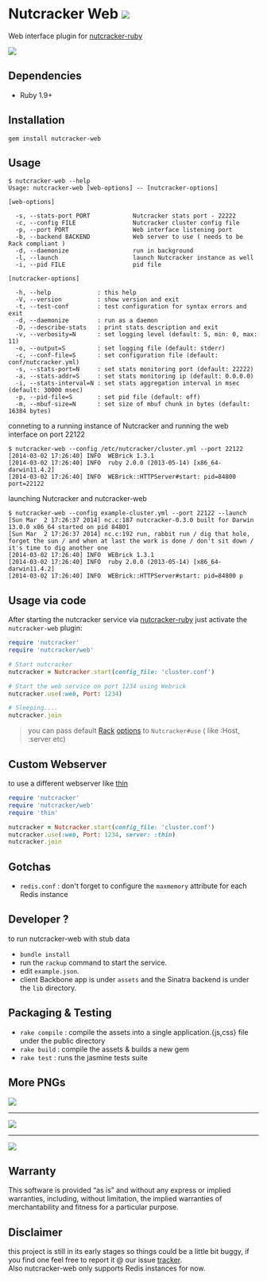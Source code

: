 Nutcracker Web <a href="https://rubygems.org/gems/nutcracker-web"><img src=https://fury-badge.herokuapp.com/rb/nutcracker-web.png></a> 
=============

Web interface plugin for [nutcracker-ruby](https://github.com/kontera-technologies/nutcracker)<br/>


<img src="https://github.com/kontera-technologies/nutcracker-web/raw/master/pics/pic3.png"/></br>

## Dependencies
- Ruby 1.9+

## Installation
```
gem install nutcracker-web
```

## Usage
```
$ nutcracker-web --help
Usage: nutcracker-web [web-options] -- [nutcracker-options]

[web-options]

  -s, --stats-port PORT            Nutcracker stats port - 22222
  -c, --config FILE                Nutcracker cluster config file
  -p, --port PORT                  Web interface listening port
  -b, --backend BACKEND            Web server to use ( needs to be Rack compliant )
  -d, --daemonize                  run in background
  -l, --launch                     launch Nutcracker instance as well
  -i, --pid FILE                   pid file

[nutcracker-options]

  -h, --help             : this help
  -V, --version          : show version and exit
  -t, --test-conf        : test configuration for syntax errors and exit
  -d, --daemonize        : run as a daemon
  -D, --describe-stats   : print stats description and exit
  -v, --verbosity=N      : set logging level (default: 5, min: 0, max: 11)
  -o, --output=S         : set logging file (default: stderr)
  -c, --conf-file=S      : set configuration file (default: conf/nutcracker.yml)
  -s, --stats-port=N     : set stats monitoring port (default: 22222)
  -a, --stats-addr=S     : set stats monitoring ip (default: 0.0.0.0)
  -i, --stats-interval=N : set stats aggregation interval in msec (default: 30000 msec)
  -p, --pid-file=S       : set pid file (default: off)
  -m, --mbuf-size=N      : set size of mbuf chunk in bytes (default: 16384 bytes)

```

conneting to a running instance of Nutcracker and running the web interface on port 22122
```
$ nutcracker-web --config /etc/nutcracker/cluster.yml --port 22122
[2014-03-02 17:26:40] INFO  WEBrick 1.3.1
[2014-03-02 17:26:40] INFO  ruby 2.0.0 (2013-05-14) [x86_64-darwin11.4.2]
[2014-03-02 17:26:40] INFO  WEBrick::HTTPServer#start: pid=84800 port=22122
```

launching Nutcracker and nutcracker-web
```
$ nutcracker-web --config example-cluster.yml --port 22122 --launch
[Sun Mar  2 17:26:37 2014] nc.c:187 nutcracker-0.3.0 built for Darwin 13.0.0 x86_64 started on pid 84801
[Sun Mar  2 17:26:37 2014] nc.c:192 run, rabbit run / dig that hole, forget the sun / and when at last the work is done / don't sit down / it's time to dig another one
[2014-03-02 17:26:40] INFO  WEBrick 1.3.1
[2014-03-02 17:26:40] INFO  ruby 2.0.0 (2013-05-14) [x86_64-darwin11.4.2]
[2014-03-02 17:26:40] INFO  WEBrick::HTTPServer#start: pid=84800 p
```

## Usage via code
After starting the nutcracker service via [nutcracker-ruby](https://github.com/kontera-technologies/nutcracker) just activate the `nutcracker-web` plugin:
```ruby
require 'nutcracker'
require 'nutcracker/web'

# Start nutcracker
nutcracker = Nutcracker.start(config_file: 'cluster.conf')

# Start the web service on port 1234 using Webrick
nutcracker.use(:web, Port: 1234)

# Sleeping....
nutcracker.join
```

> you can pass default [Rack](https://github.com/rack/rack) [options](https://github.com/rack/rack/blob/master/lib/rack/server.rb#L187..L199) to `Nutcracker#use` ( like :Host, :server etc)

## Custom Webserver
to use a different webserver like [thin](http://code.macournoyer.com/thin/)

```ruby
require 'nutcracker'
require 'nutcracker/web'
require 'thin'

nutcracker = Nutcracker.start(config_file: 'cluster.conf')
nutcracker.use(:web, Port: 1234, server: :thin)
nutcracker.join
```

## Gotchas
- `redis.conf` : don't forget to configure the `maxmemory` attribute for each Redis instance

## Developer ?
to run nutcracker-web with stub data
- `bundle install`
- run the `rackup` command to start the service.
- edit `example.json`.
- client Backbone app is under `assets` and the Sinatra backend is under the `lib` directory.

## Packaging & Testing
- `rake compile` : compile the assets into a single application.{js,css} file under the public directory
- `rake build` : compile the assets & builds a new gem
- `rake test` : runs the jasmine tests suite

## More PNGs
<img src="https://github.com/kontera-technologies/nutcracker-web/raw/master/pics/pic1.png"/></br>
<hr>
<img src="https://github.com/kontera-technologies/nutcracker-web/raw/master/pics/pic2.png"/></br>
<hr>
<img src="https://github.com/kontera-technologies/nutcracker-web/raw/master/pics/pic4.png"/></br>

## Warranty
This software is provided “as is” and without any express or implied warranties, including, without limitation, the implied warranties of merchantability and fitness for a particular purpose.

## Disclaimer
this project is still in its early stages so things could be a little bit buggy, if you find one feel free to report it @ our issue [tracker](https://github.com/kontera-technologies/nutcracker-web/issues).<br/>
Also nutcracker-web only supports Redis instances for now.
